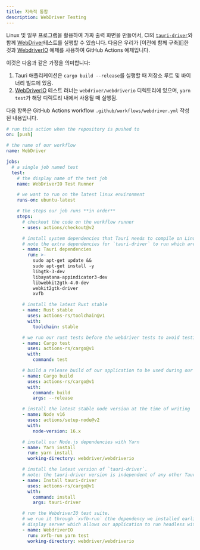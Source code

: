 ```yaml
---
title: 지속적 통합
description: WebDriver Testing
---
```


Linux 및 일부 프로그램을 활용하여 가짜 출력 화면을 만들어서, CI의 [`tauri-driver`][]와 함께 [WebDriver][]테스트를 실행할 수 있습니다. 다음은 우리가 [이전에 함께 구축][]한 것과 [WebdriverIO][] 예제를 사용하여 GitHub Actions 예제입니다.

이것은 다음과 같은 가정을 의미합니다:

1. Tauri 애플리케이션은 `cargo build --release`를 실행할 때 저장소 루트 및 바이너리 빌드에 있음.
2. [WebDriverIO][] 테스트 러너는 `webdriver/webdriverio` 디렉토리에 있으며, `yarn test`가 해당 디렉토리 내에서 사용될 때 실행됨.

다음 항목은 GitHub Actions workflow `.github/workflows/webdriver.yml` 작성된 내용입니다.

```yaml
# run this action when the repository is pushed to
on: [push]

# the name of our workflow
name: WebDriver

jobs:
  # a single job named test
  test:
    # the display name of the test job
    name: WebDriverIO Test Runner

    # we want to run on the latest linux environment
    runs-on: ubuntu-latest

    # the steps our job runs **in order**
    steps:
      # checkout the code on the workflow runner
      - uses: actions/checkout@v2

      # install system dependencies that Tauri needs to compile on Linux.
      # note the extra dependencies for `tauri-driver` to run which are: `webkit2gtk-driver` and `xvfb`
      - name: Tauri dependencies
        run: >-
          sudo apt-get update &&
          sudo apt-get install -y
          libgtk-3-dev
          libayatana-appindicator3-dev
          libwebkit2gtk-4.0-dev
          webkit2gtk-driver
          xvfb

      # install the latest Rust stable
      - name: Rust stable
        uses: actions-rs/toolchain@v1
        with:
          toolchain: stable

      # we run our rust tests before the webdriver tests to avoid testing a broken application
      - name: Cargo test
        uses: actions-rs/cargo@v1
        with:
          command: test

      # build a release build of our application to be used during our WebdriverIO tests
      - name: Cargo build
        uses: actions-rs/cargo@v1
        with:
          command: build
          args: --release

      # install the latest stable node version at the time of writing
      - name: Node v16
        uses: actions/setup-node@v2
        with:
          node-version: 16.x

      # install our Node.js dependencies with Yarn
      - name: Yarn install
        run: yarn install
        working-directory: webdriver/webdriverio

      # install the latest version of `tauri-driver`.
      # note: the tauri-driver version is independent of any other Tauri versions
      - name: Install tauri-driver
        uses: actions-rs/cargo@v1
        with:
          command: install
          args: tauri-driver

      # run the WebdriverIO test suite.
      # we run it through `xvfb-run` (the dependency we installed earlier) to have a fake
      # display server which allows our application to run headless without any changes to the code
      - name: WebdriverIO
        run: xvfb-run yarn test
        working-directory: webdriver/webdriverio
```

[webdriver]: https://www.w3.org/TR/webdriver/
[`tauri-driver`]: https://crates.io/crates/tauri-driver
[webdriverio]: https://webdriver.io/
[previously built together]: ./example/webdriverio.md
